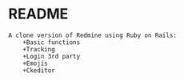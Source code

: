 # README

	A clone version of Redmine using Ruby on Rails:
		+Basic functions
		+Tracking
		+Login 3rd party
		+Emojis
		+Ckeditor 